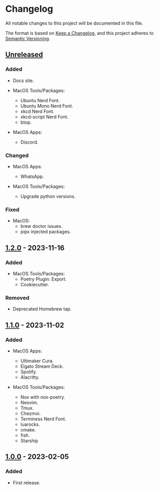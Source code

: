 # Changelog
All notable changes to this project will be documented in this file.

The format is based on [Keep a Changelog](https://keepachangelog.com/en/1.0.0/),
and this project adheres to [Semantic Versioning](https://semver.org/spec/v2.0.0.html).


## [Unreleased]
### Added
- Docs site.

- MacOS Tools/Packages:
    * Ubuntu Nerd Font.
    * Ubuntu Mono Nerd Font.
    * xkcd Nerd Font.
    * xkcd-script Nerd Font.
    * btop.

- MacOS Apps:
    * Discord.

### Changed
- MacOS Apps:
    * WhatsApp.

- MacOS Tools/Packages:
    * Upgrade python versions.

### Fixed
- MacOS:
    * brew doctor issues.
    * pipx injected packages.

## [1.2.0] - 2023-11-16
### Added
- MacOS Tools/Packages:
    * Poetry Plugin: Export.
    * Cookiecutter.

### Removed
- Deprecated Homebrew tap.

## [1.1.0] - 2023-11-02
### Added
- MacOS Apps:
    * Ultimaker Cura.
    * Elgato Stream Deck.
    * Spotify.
    * Alacritty.

- MacOS Tools/Packages:
    * Nox with nox-poetry.
    * Neovim.
    * Tmux.
    * Chezmoi.
    * Terminess Nerd Font.
    * luarocks.
    * cmake.
    * fish.
    * Starship

## [1.0.0] - 2023-02-05
### Added
- First release.

[Unreleased]: https://github.com/fedejaure/dev-setup/compare/v1.2.0...develop
[1.2.0]: https://github.com/fedejaure/dev-setup/compare/v1.1.0...v1.2.0
[1.1.0]: https://github.com/fedejaure/dev-setup/compare/v1.0.0...v1.1.0
[1.0.0]: https://github.com/fedejaure/dev-setup/compare/releases/tag/v1.0.0
